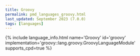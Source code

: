 ```yaml
---
title: Groovy
permalink: pmd_languages_groovy.html
last_updated: September 2023 (7.0.0)
tags: [languages]
---
```


{% include language_info.html name='Groovy' id='groovy' implementation='groovy::lang.groovy.GroovyLanguageModule' supports_cpd=true %}
